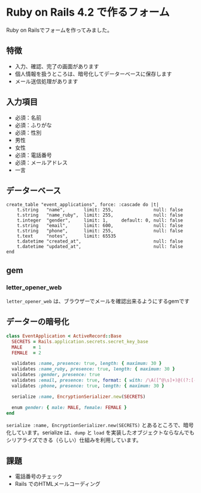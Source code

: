 # Ruby on Rails 4.2 で作るフォーム

Ruby on Railsでフォームを作ってみました。

## 特徴

* 入力、確認、完了の画面があります
* 個人情報を扱うところは、暗号化してデーターベースに保存します
* メール送信処理があります

## 入力項目

* 必須：名前
* 必須：ふりがな
* 必須：性別
 * 男性
 * 女性
* 必須：電話番号
* 必須：メールアドレス
* 一言

## データーベース

```
create_table "event_applications", force: :cascade do |t|
	t.string   "name",       limit: 255,               null: false
	t.string   "name_ruby",  limit: 255,               null: false
	t.integer  "gender",     limit: 1,     default: 0, null: false
	t.string   "email",      limit: 600,               null: false
	t.string   "phone",      limit: 255,               null: false
	t.text     "notes",      limit: 65535
	t.datetime "created_at",                           null: false
	t.datetime "updated_at",                           null: false
end
```

## gem

### letter_opener_web

`letter_opener_web` は、ブラウザーでメールを確認出来るようにするgemです

## データーの暗号化

```Ruby
class EventApplication < ActiveRecord::Base
  SECRETS = Rails.application.secrets.secret_key_base
  MALE    = 1
  FEMALE  = 2

  validates :name, presence: true, length: { maximum: 30 }
  validates :name_ruby, presence: true, length: { maximum: 30 }
  validates :gender, presence: true
  validates :email, presence: true, format: { with: /\A([^@\s]+)@((?:[-a-z0-9]+\.)+[a-z]{2,})\z/i }, length: { maximum: 256 }
  validates :phone, presence: true, length: { maximum: 30 }

  serialize :name, EncryptionSerializer.new(SECRETS)

  enum gender: { male: MALE, female: FEMALE }
end
```

`serialize :name, EncryptionSerializer.new(SECRETS)` とあるところで、暗号化しています。serialize は、`dump` と `load` を実装したオブジェクトならなんでもシリアライズできる（らしい）仕組みを利用しています。

## 課題

* 電話番号のチェック
* Rails でのHTMLメールコーディング
